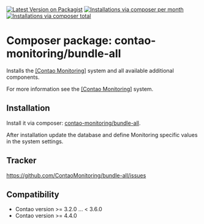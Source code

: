 [![Latest Version on Packagist](http://img.shields.io/packagist/v/contao-monitoring/bundle-all.svg?style=flat)](https://packagist.org/packages/contao-monitoring/bundle-all)
[![Installations via composer per month](http://img.shields.io/packagist/dm/contao-monitoring/bundle-all.svg?style=flat)](https://packagist.org/packages/contao-monitoring/bundle-all)
[![Installations via composer total](http://img.shields.io/packagist/dt/contao-monitoring/bundle-all.svg?style=flat)](https://packagist.org/packages/contao-monitoring/bundle-all)

Composer package: contao-monitoring/bundle-all
==============================================

Installs the [[Contao Monitoring]](https://github.com/ContaoMonitoring/monitoring) system and all available additional components.

For more information see the [[Contao Monitoring]](https://github.com/ContaoMonitoring/monitoring) system.


Installation
------------

Install it via composer: [contao-monitoring/bundle-all](https://packagist.org/packages/contao-monitoring/bundle-all).

After installation update the database and define Monitoring specific values in the system settings.


Tracker
-------

https://github.com/ContaoMonitoring/bundle-all/issues


Compatibility
-------------

- Contao version >= 3.2.0 ... <  3.6.0
- Contao version >= 4.4.0